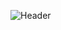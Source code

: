 ![Header](https://github.com/oshayjackson/oshayjackson/assets/137127572/9dbe5efd-864d-412b-bd12-aa508c0b30eb)
